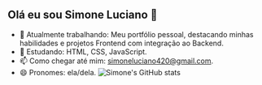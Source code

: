 ## Olá eu sou Simone Luciano 👋

- 🔭 Atualmente trabalhando: Meu portfólio pessoal, destacando minhas habilidades e projetos Frontend com integração ao Backend.
- 🌱 Estudando: HTML, CSS, JavaScript.
- 📫 Como chegar até mim: simoneluciano420@gmail.com.
- 😄 Pronomes: ela/dela.
![Simone's GitHub stats](https://github-readme-stats.vercel.app/api?username=simoneluciano&show_icons=true&theme=transparent)
